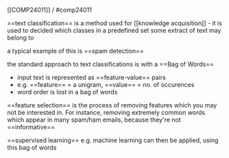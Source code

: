[[COMP24011]] / #comp24011 

==text classification== is a method used for [[knowledge acquisition]] - it is used to decided which classes in a predefined set some extract of text may belong to

a typical example of this is ==spam detection==


the standard approach to text classifications is with a ==Bag of Words==

- input text is represented as ==feature-value== pairs
- e.g. ==feature== = a unigram, ==value== = no. of occurences
- word order is lost in a bag of words

==feature selection== is the process of removing features which you may not be interested in. For instance, removing extremely common words which appear in many spam/ham emails, because they're not ==informative==

==supervised learning== e.g. machine learning can then be applied, using this bag of words